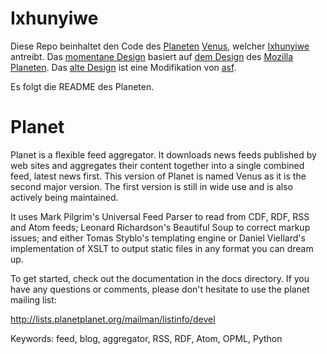 Ixhunyiwe
==========
Diese Repo beinhaltet den Code des [Planeten](https://de.wikipedia.org/wiki/Planet_(Software)) [Venus](http://www.intertwingly.net/code/venus/), welcher [Ixhunyiwe](http://planet.andibi.tk/) antreibt. Das [momentane Design](https://github.com/Brawl345/Ixhunyiwe/tree/master/themes/moz_planet) basiert auf [dem Design](https://github.com/mozilla/planet-content/tree/master/branches/planet) des [Mozilla Planeten](http://planet.mozilla.org/). Das [alte Design](https://github.com/Brawl345/Ixhunyiwe/tree/master/themes/personal) ist eine Modifikation von [asf](https://github.com/Brawl345/Ixhunyiwe/tree/master/themes/asf).

Es folgt die README des Planeten.

# Planet

Planet is a flexible feed aggregator. It downloads news feeds published by
web sites and aggregates their content together into a single combined feed,
latest news first.  This version of Planet is named Venus as it is the
second major version.  The first version is still in wide use and is
also actively being maintained.

It uses Mark Pilgrim's Universal Feed Parser to read from CDF, RDF, RSS and
Atom feeds; Leonard Richardson's Beautiful Soup to correct markup issues;
and either Tomas Styblo's templating engine or Daniel Viellard's implementation
of XSLT to output static files in any format you can dream up.

To get started, check out the documentation in the docs directory.  If you have
any questions or comments, please don't hesitate to use the planet mailing list:

  http://lists.planetplanet.org/mailman/listinfo/devel

Keywords: feed, blog, aggregator, RSS, RDF, Atom, OPML, Python
